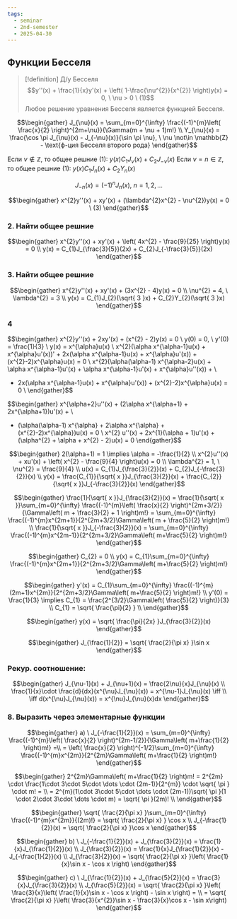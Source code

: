 ```yaml
---
tags:
  - seminar
  - 2nd-semester
  - 2025-04-30
---
```


## Функции Бесселя

> [!definition] Д/у Бесселя
> $$y''(x) + \frac{1}{x}y'(x) + \left( 1-\frac{\nu^{2}}{x^{2}} \right)y(x) = 0, \ \nu > 0 \ (1)$$
> Любое решение уравнения Бесселя является функцией Бесселя.


$$\begin{gather}
J_{\nu}(x) = \sum_{m=0}^{\infty} \frac{(-1)^{m}\left( \frac{x}{2} \right)^{2m+\nu}}{\Gamma(m + \nu + 1)m!} \\
Y_{\nu}(x) = \frac{\cos \pi J_{\nu}(x) - J_{-\nu}(x)}{\sin \pi \nu}, \ \nu \not\in \mathbb{Z} - \text{ф-ция Бесселя второго рода}
\end{gather}$$

Если $\nu \not\in\mathbb{Z}$, то общее решние (1): $y(x)C_{1}J_{\nu}(x) + C_{2}J_{-\nu}(x)$
Если $\nu = n \in\mathbb{Z}$, то общее решние (1): $y(x)C_{1}J_{n}(x) + C_{2}Y_{n}(x)$

$$J_{-n}(x) = (-1)^{n}J_{n}(x), \ n = 1,2,\dots$$

$$\begin{gather}
x^{2}y''(x) + xy'(x) + (\lambda^{2}x^{2} - \nu^{2})y(x) = 0 \ (3)
\end{gather}$$

### 2. Найти общее решние

$$\begin{gather}
x^{2}y''(x) + xy'(x) + \left( 4x^{2} - \frac{9}{25} \right)y(x) = 0 \\
y(x) = C_{1}J_{\frac{3}{5}}(2x) + C_{2}J_{-\frac{3}{5}}(2x)
\end{gather}$$

### 3. Найти общее решние

$$\begin{gather}
x^{2}y''(x) + xy'(x) + (3x^{2} - 4)y(x) = 0 \\
\nu^{2} = 4, \ \lambda^{2} = 3 \\
y(x) = C_{1}J_{2}(\sqrt{ 3 }x) + C_{2}Y_{2}(\sqrt{ 3 }x)
\end{gather}$$

### 4

$$\begin{gather}
x^{2}y''(x) + 2xy'(x) + (x^{2} - 2)y(x) = 0 \\
y(0) = 0, \ y'(0) = \frac{1}{3} \\
y(x) = x^{\alpha}u(x) \\
x^{2}(\alpha x^{\alpha-1}u(x) + x^{\alpha}u'(x))' + 2x(\alpha x^{\alpha-1}u(x) + x^{\alpha}u'(x)) + (x^{2}-2)x^{\alpha}u(x) = 0 \\
x^{2}(\alpha(\alpha-1) x^{\alpha-2}u(x) + \alpha x^{\alpha-1}u'(x) + \alpha x^{\alpha-1}u'(x) + x^{\alpha}u''(x)) + \\
+ 2x(\alpha x^{\alpha-1}u(x) + x^{\alpha}u'(x)) + (x^{2}-2)x^{\alpha}u(x) = 0 \\
\end{gather}$$

$$\begin{gather}
x^{\alpha+2}u''(x) + (2\alpha x^{\alpha+1} + 2x^{\alpha+1})u'(x) + \\
+ (\alpha(\alpha-1) x^{\alpha} + 2\alpha x^{\alpha} + (x^{2}-2)x^{\alpha})u(x) = 0 \\
x^{2} u''(x) + 2x^{1}(\alpha + 1)u'(x) + (\alpha^{2} + \alpha + x^{2} - 2)u(x) = 0
\end{gather}$$

$$\begin{gather}
2(\alpha+1) = 1 \implies \alpha = -\frac{1}{2} \\
x^{2}u''(x) + xu'(x) + \left( x^{2} - \frac{9}{4} \right)u(x) = 0 \\
\lambda^{2} = 1, \ \nu^{2} = \frac{9}{4} \\
u(x) = C_{1}J_{\frac{3}{2}}(x) + C_{2}J_{-\frac{3}{2}}(x) \\
y(x) = \frac{C_{1}}{\sqrt{ x }}J_{\frac{3}{2}}(x) + \frac{C_{2}}{\sqrt{ x }}J_{-\frac{3}{2}}(x)
\end{gather}$$

$$\begin{gather}
\frac{1}{\sqrt{ x }}J_{\frac{3}{2}}(x) = \frac{1}{\sqrt{ x }}\sum_{m=0}^{\infty} \frac{(-1)^{m}\left( \frac{x}{2} \right)^{2m+3/2}}{\Gamma\left( m + \frac{3}{2} + 1 \right)m!} = \sum_{m=0}^{\infty} \frac{(-1)^{m}x^{2m+1}}{2^{2m+3/2}\Gamma\left( m + \frac{5}{2} \right)m!} \\
\frac{1}{\sqrt{ x }}J_{-\frac{3}{2}}(x) = \sum_{m=0}^{\infty} \frac{(-1)^{m}x^{2m-1}}{2^{2m+3/2}\Gamma\left( m+\frac{5}{2} \right)m!}
\end{gather}$$

$$\begin{gather}
C_{2} = 0 \\
y(x) = C_{1}\sum_{m=0}^{\infty} \frac{(-1)^{m}x^{2m+1}}{2^{2m+3/2}\Gamma\left( m+\frac{5}{2} \right)m!}
\end{gather}$$

$$\begin{gather}
y'(x) = C_{1}\sum_{m=0}^{\infty} \frac{(-1)^{m}(2m+1)x^{2m}}{2^{2m+3/2}\Gamma\left( m+\frac{5}{2} \right)m!} \\
y'(0) = \frac{1}{3} \implies C_{1} = \frac{2^{3/2}\Gamma\left( \frac{5}{2} \right)}{3} \\
C_{1} = \sqrt{ \frac{\pi}{2} } \\
\end{gather}$$

$$\begin{gather}
y(x) = \sqrt{ \frac{\pi}{2x} }J_{\frac{3}{2}}(x)
\end{gather}$$

$$\begin{gather}
J_{\frac{1}{2}} = \sqrt{ \frac{2}{\pi x} }\sin x
\end{gather}$$

### Рекур. соотношение:

$$\begin{gather}
J_{\nu-1}(x) + J_{\nu+1}(x) = \frac{2\nu}{x}J_{\nu}(x) \\
\frac{1}{x}\cdot \frac{d}{dx}(x^{\nu}J_{\nu}(x)) = x^{\nu-1}J_{\nu}(x) \iff \\
\iff d(x^{\nu}J_{\nu}(x)) = x^{\nu}J_{\nu}(x)dx
\end{gather}$$

### 8. Выразить через элементарные функции

$$\begin{gather}
a) \ J_{-\frac{1}{2}}(x) = \sum_{m=0}^{\infty}  \frac{(-1)^{m}\left( \frac{x}{2} \right)^{2m-1/2}}{\Gamma\left( m+\frac{1}{2} \right)m!} =\\
= \left( \frac{x}{2} \right)^{-1/2}\sum_{m=0}^{\infty} \frac{(-1)^{m}x^{2m}}{2^{2m}\Gamma\left( m+\frac{1}{2} \right)m!}
\end{gather}$$

$$\begin{gather}
2^{2m}\Gamma\left( m+\frac{1}{2} \right)m! = 2^{2m} \cdot \frac{1\cdot 3\cdot 5\cdot \dots \cdot (2m-1)}{2^{m}} \cdot \sqrt{ \pi } \cdot m! = \\
= 2^{m}(1\cdot 3\cdot 5\cdot \dots \cdot (2m-1))\sqrt{ \pi }(1 \cdot 2\cdot 3\cdot \dots \cdot m) = \sqrt{ \pi }(2m)! \\
\end{gather}$$

$$\begin{gather}
\sqrt{ \frac{2}{\pi x} }\sum_{m=0}^{\infty} \frac{(-1)^{m}x^{2m}}{(2m)!} = \sqrt{ \frac{2}{\pi x} } \cos x \\
J_{-\frac{1}{2}}(x) = \sqrt{ \frac{2}{\pi x} }\cos x
\end{gather}$$

$$\begin{gather}
b) \ J_{-\frac{1}{2}}(x) + J_{\frac{3}{2}}(x) = \frac{1}{x}J_{\frac{1}{2}}(x) \\
J_{\frac{3}{2}}(x) = \frac{1}{x}J_{\frac{1}{2}}(x) - J_{-\frac{1}{2}}(x) \\
J_{\frac{3}{2}}(x) = \sqrt{ \frac{2}{\pi x} }\left( \frac{1}{x}\sin x - \cos x \right) 
\end{gather}$$

$$\begin{gather}
c) \ J_{\frac{1}{2}}(x) + J_{\frac{5}{2}}(x) = \frac{3}{x}J_{\frac{3}{2}}(x) \\
J_{\frac{5}{2}}(x) = \sqrt{ \frac{2}{\pi x} }\left( \frac{3}{x}\left( \frac{1}{x}\sin x - \cos x \right) - \sin x \right) = \\
= \sqrt{ \frac{2}{\pi x} }\left( \frac{3}{x^{2}}\sin x  - \frac{3}{x}\cos x - \sin x\right)
\end{gather}$$